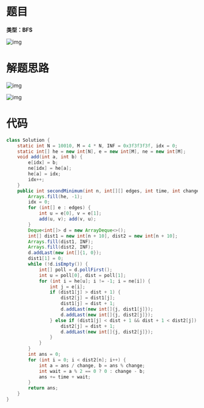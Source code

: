 # 题目

**类型：BFS**

![img](https://cdn.nlark.com/yuque/0/2022/png/2941598/1643123010117-f6ef2f7d-41f0-43b9-85d8-5a06a9b7e9db.png)





# 解题思路

![img](https://cdn.nlark.com/yuque/0/2022/png/2941598/1643123040485-4031cd62-3479-4651-9042-6f321d959c54.png)



![img](https://cdn.nlark.com/yuque/0/2022/png/2941598/1643123062733-c811f36e-d293-4d38-bcfc-375b299551d0.png)



# 代码

```java
class Solution {
    static int N = 10010, M = 4 * N, INF = 0x3f3f3f3f, idx = 0;
    static int[] he = new int[N], e = new int[M], ne = new int[M];
    void add(int a, int b) {
        e[idx] = b;
        ne[idx] = he[a];
        he[a] = idx;
        idx++;
    }
    public int secondMinimum(int n, int[][] edges, int time, int change) {
        Arrays.fill(he, -1);
        idx = 0;
        for (int[] e : edges) {
            int u = e[0], v = e[1];
            add(u, v); add(v, u);
        }
        Deque<int[]> d = new ArrayDeque<>();
        int[] dist1 = new int[n + 10], dist2 = new int[n + 10];
        Arrays.fill(dist1, INF);
        Arrays.fill(dist2, INF);
        d.addLast(new int[]{1, 0});
        dist1[1] = 0;
        while (!d.isEmpty()) {
            int[] poll = d.pollFirst();
            int u = poll[0], dist = poll[1];
            for (int i = he[u]; i != -1; i = ne[i]) {
                int j = e[i];
                if (dist1[j] > dist + 1) {
                    dist2[j] = dist1[j];
                    dist1[j] = dist + 1;
                    d.addLast(new int[]{j, dist1[j]});
                    d.addLast(new int[]{j, dist2[j]});
                } else if (dist1[j] < dist + 1 && dist + 1 < dist2[j]) {
                    dist2[j] = dist + 1;
                    d.addLast(new int[]{j, dist2[j]});
                }
            }
        }
        int ans = 0;
        for (int i = 0; i < dist2[n]; i++) {
            int a = ans / change, b = ans % change;
            int wait = a % 2 == 0 ? 0 : change - b;
            ans += time + wait;
        }
        return ans;
    }
}
```